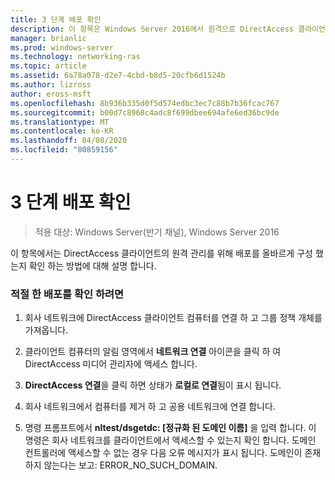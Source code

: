 ```yaml
---
title: 3 단계 배포 확인
description: 이 항목은 Windows Server 2016에서 원격으로 DirectAccess 클라이언트 관리 가이드의 일부입니다.
manager: brianlic
ms.prod: windows-server
ms.technology: networking-ras
ms.topic: article
ms.assetid: 6a78a078-d2e7-4cbd-b8d5-20cfb6d1524b
ms.author: lizross
author: eross-msft
ms.openlocfilehash: 8b936b335d0f5d574edbc3ec7c88b7b36fcac767
ms.sourcegitcommit: b00d7c8968c4adc8f699dbee694afe6ed36bc9de
ms.translationtype: MT
ms.contentlocale: ko-KR
ms.lasthandoff: 04/08/2020
ms.locfileid: "80859156"
---
```

# <a name="step-3-verify-the-deployment"></a>3 단계 배포 확인

>적용 대상: Windows Server(반기 채널), Windows Server 2016

이 항목에서는 DirectAccess 클라이언트의 원격 관리를 위해 배포를 올바르게 구성 했는지 확인 하는 방법에 대해 설명 합니다.  
  
### <a name="to-verify-proper-deployment"></a>적절 한 배포를 확인 하려면  
  
1.  회사 네트워크에 DirectAccess 클라이언트 컴퓨터를 연결 하 고 그룹 정책 개체를 가져옵니다.  
  
2.  클라이언트 컴퓨터의 알림 영역에서 **네트워크 연결** 아이콘을 클릭 하 여 DirectAccess 미디어 관리자에 액세스 합니다.  
  
3.  **DirectAccess 연결**을 클릭 하면 상태가 **로컬로 연결**됨이 표시 됩니다.  
  
4.  회사 네트워크에서 컴퓨터를 제거 하 고 공용 네트워크에 연결 합니다.  
  
5.  명령 프롬프트에서 **nltest/dsgetdc: [정규화 된 도메인 이름]** 을 입력 합니다. 이 명령은 회사 네트워크를 클라이언트에서 액세스할 수 있는지 확인 합니다. 도메인 컨트롤러에 액세스할 수 없는 경우 다음 오류 메시지가 표시 됩니다. 도메인이 존재 하지 않는다는 보고: ERROR_NO_SUCH_DOMAIN.  
  


